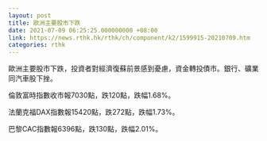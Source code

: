 ```yaml
---
layout: post
title: 歐洲主要股市下跌
date: 2021-07-09 06:25:25.000000000 +08:00
link: https://news.rthk.hk/rthk/ch/component/k2/1599915-20210709.htm
categories: rthk
---
```


歐洲主要股市下跌，投資者對經濟復蘇前景感到憂慮，資金轉投債市。銀行、礦業同汽車股下挫。

倫敦富時指數收市報7030點，跌120點，跌幅1.68%。

法蘭克福DAX指數報15420點，跌272點，跌幅1.73%。

巴黎CAC指數報6396點，跌130點，跌幅2.01%。
